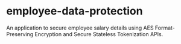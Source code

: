 # employee-data-protection
An application to secure employee salary details using AES Format-Preserving Encryption and Secure Stateless Tokenization APIs.
